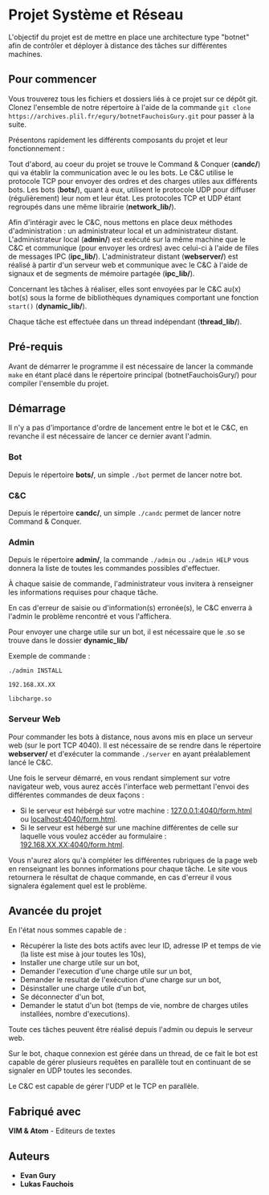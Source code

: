 # Projet Système et Réseau

L'objectif du projet est de mettre en place une architecture type "botnet" afin de contrôler et déployer à distance des tâches sur différentes machines.  

## Pour commencer

Vous trouverez tous les fichiers et dossiers liés à ce projet sur ce dépôt git. Clonez l'ensemble de notre répertoire à l'aide de la commande ``git clone https://archives.plil.fr/egury/botnetFauchoisGury.git`` pour passer à la suite.

Présentons rapidement les différents composants du projet et leur fonctionnement :

Tout d'abord, au coeur du projet se trouve le Command & Conquer (**candc/**) qui va établir la communication avec le ou les bots. Le C&C utilise le protocole TCP pour envoyer des ordres et des charges utiles aux différents bots. Les bots (**bots/**), quant à eux, utilisent le protocole UDP pour diffuser (régulièrement) leur nom et leur état. Les protocoles TCP et UDP étant regroupés dans une même librairie (**network_lib/**).

Afin d'intéragir avec le C&C, nous mettons en place deux méthodes d'administration : un administrateur local et un administrateur distant. L'administrateur local (**admin/**) est exécuté sur la même machine que le C&C et communique (pour envoyer les ordres) avec celui-ci à l'aide de files de messages IPC (**ipc_lib/**). L'administrateur distant (**webserver/**) est réalisé à partir d'un serveur web et communique avec le C&C à l'aide de signaux et de segments de mémoire partagée (**ipc_lib/**).

Concernant les tâches à réaliser, elles sont envoyées par le C&C au(x) bot(s) sous la forme de bibliothèques dynamiques comportant une fonction ``start()`` (**dynamic_lib/**).

Chaque tâche est effectuée dans un thread indépendant (**thread_lib/**).

## Pré-requis

Avant de démarrer le programme il est nécessaire de lancer la commande ``make`` en étant placé dans le répertoire principal (botnetFauchoisGury/) pour compiler l'ensemble du projet.

## Démarrage

Il n'y a pas d'importance d'ordre de lancement entre le bot et le C&C, en revanche il est nécessaire de lancer ce dernier avant l'admin.

### Bot

Depuis le répertoire **bots/**, un simple ``./bot`` permet de lancer notre bot.

### C&C

Depuis le répertoire **candc/**, un simple ``./candc`` permet de lancer notre Command & Conquer.

### Admin

Depuis le répertoire **admin/**, la commande ``./admin`` ou ``./admin HELP`` vous donnera la liste de toutes les commandes possibles d'effectuer.

À chaque saisie de commande, l'administrateur vous invitera à renseigner les informations requises pour chaque tâche.

En cas d'erreur de saisie ou d'information(s) erronée(s), le C&C enverra à l'admin le problème rencontré et vous l'affichera.

Pour envoyer une charge utile sur un bot, il est nécessaire que le .so se trouve dans le dossier **dynamic_lib/**

Exemple de commande :

    ./admin INSTALL
    
    192.168.XX.XX
    
    libcharge.so

### Serveur Web

Pour commander les bots à distance, nous avons mis en place un serveur web (sur le port TCP 4040). Il est nécessaire de se rendre dans le répertoire **webserver/** et d'exécuter la commande ``./server`` en ayant préalablement lancé le C&C.

Une fois le serveur démarré, en vous rendant simplement sur votre navigateur web, vous aurez accès l'interface web permettant l'envoi des différentes commandes de deux façons :
* Si le serveur est hébérgé sur votre machine : [127.0.0.1:4040/form.html](https://127.0.0.1:4040/form.html) ou  [localhost:4040/form.html](https://localhost:4040/form.html).
* Si le serveur est hébergé sur une machine différentes de celle sur laquelle vous voulez accéder au formulaire : [192.168.XX.XX:4040/form.html](https://192.168.XX.XX:4040/form.html).

Vous n'aurez alors qu'à compléter les différentes rubriques de la page web en renseignant les bonnes informations pour chaque tâche. Le site vous retournera le résultat de chaque commande, en cas d'erreur il vous signalera également quel est le problème.

## Avancée du projet

En l'état nous sommes capable de :
- Récupérer la liste des bots actifs avec leur ID, adresse IP et temps de vie (la liste est mise à jour toutes les 10s),
- Installer une charge utile sur un bot,
- Demander l'execution d'une charge utile sur un bot,
- Demander le resultat de l'exécution d'une charge sur un bot,
- Désinstaller une charge utile d'un bot,
- Se déconnecter d'un bot,
- Demander le statut d'un bot (temps de vie, nombre de charges utiles installées, nombre d'executions).

Toute ces tâches peuvent être réalisé depuis l'admin ou depuis le serveur web.

Sur le bot, chaque connexion est gérée dans un thread, de ce fait le bot est capable de gérer plusieurs requêtes en parallèle tout en continuant de se signaler en UDP toutes les secondes.

Le C&C est capable de gérer l'UDP et le TCP en parallèle.

## Fabriqué avec

**VIM & Atom** - Editeurs de textes

## Auteurs

* **Evan Gury**
* **Lukas Fauchois**